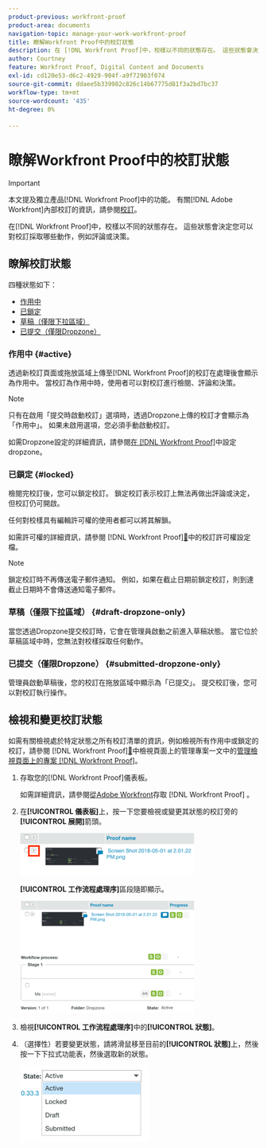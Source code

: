 ```yaml
---
product-previous: workfront-proof
product-area: documents
navigation-topic: manage-your-work-workfront-proof
title: 瞭解Workfront Proof中的校訂狀態
description: 在 [!DNL Workfront Proof]中，校樣以不同的狀態存在。 這些狀態會決定您可以對校訂採取哪些動作，例如評論或決策。
author: Courtney
feature: Workfront Proof, Digital Content and Documents
exl-id: cd120e53-d6c2-4929-904f-a9f72903f074
source-git-commit: ddaee5b339982c826c14b67775d81f3a2bd7bc37
workflow-type: tm+mt
source-wordcount: '435'
ht-degree: 0%

---
```


# 瞭解Workfront Proof中的校訂狀態

>[!IMPORTANT]
>
>本文提及獨立產品[!DNL Workfront Proof]中的功能。 有關[!DNL Adobe Workfront]內部校訂的資訊，請參閱[校訂](../../../review-and-approve-work/proofing/proofing.md)。

在[!DNL Workfront Proof]中，校樣以不同的狀態存在。 這些狀態會決定您可以對校訂採取哪些動作，例如評論或決策。

## 瞭解校訂狀態

四種狀態如下：

* [作用中](#active)
* [已鎖定](#locked)
* [草稿（僅限下拉區域）](#draft-dropzone-only)
* [已提交（僅限Dropzone）](#submitted-dropzone-only)

### 作用中 {#active}

透過新校訂頁面或拖放區域上傳至[!DNL Workfront Proof]的校訂在處理後會顯示為作用中。 當校訂為作用中時，使用者可以對校訂進行檢閱、評論和決策。

>[!NOTE]
>
>只有在啟用「提交時啟動校訂」選項時，透過Dropzone上傳的校訂才會顯示為「作用中」。 如果未啟用選項，您必須手動啟動校訂。

如需Dropzone設定的詳細資訊，請參閱[在 [!DNL Workfront Proof]](../../../workfront-proof/wp-acct-admin/account-settings/configure-dropzone-in-wp.md)中設定dropzone。

### 已鎖定 {#locked}

檢閱完校訂後，您可以鎖定校訂。 鎖定校訂表示校訂上無法再做出評論或決定，但校訂仍可開啟。

任何對校樣具有編輯許可權的使用者都可以將其解鎖。

如需許可權的詳細資訊，請參閱 [!DNL Workfront Proof][&#128279;](../../../workfront-proof/wp-acct-admin/account-settings/proof-perm-profiles-in-wp.md)中的校訂許可權設定檔。

>[!NOTE]
>
>鎖定校訂時不再傳送電子郵件通知。 例如，如果在截止日期前鎖定校訂，則到達截止日期時不會傳送通知電子郵件。

### 草稿（僅限下拉區域） {#draft-dropzone-only}

當您透過Dropzone提交校訂時，它會在管理員啟動之前進入草稿狀態。 當它位於草稿區域中時，您無法對校樣採取任何動作。

### 已提交（僅限Dropzone） {#submitted-dropzone-only}

管理員啟動草稿後，您的校訂在拖放區域中顯示為「已提交」。 提交校訂後，您可以對校訂執行操作。

## 檢視和變更校訂狀態

如需有關檢視處於特定狀態之所有校訂清單的資訊，例如檢視所有作用中或鎖定的校訂，請參閱 [!DNL Workfront Proof][&#128279;](../../../workfront-proof/wp-work-proofsfiles/manage-your-work/manage-items-on-views-page.md)中檢視頁面上的管理專案一文中的[管理檢視頁面上的專案 [!DNL Workfront Proof]](../../../workfront-proof/wp-work-proofsfiles/manage-your-work/manage-items-on-views-page.md)。

1. 存取您的[!DNL Workfront Proof]儀表板。

   如需詳細資訊，請參閱[從Adobe Workfront](../../../review-and-approve-work/proofing/managing-proofs-within-workfront/access-wf-proof-in-workfront.md)存取 [!DNL Workfront Proof] 。

1. 在&#x200B;**[!UICONTROL 儀表板]**&#x200B;上，按一下您要檢視或變更其狀態的校訂旁的&#x200B;**[!UICONTROL 展開]**&#x200B;箭頭。

   ![展開](assets/screen-shot-2018-05-02-at-11.31.29-am-350x85.png)

   **[!UICONTROL 工作流程處理序]**&#x200B;區段隨即顯示。

   ![工作流程處理序](assets/screen-shot-2018-05-02-at-11.33.20-am-350x226.png)

1. 檢視&#x200B;**[!UICONTROL 工作流程處理序]**&#x200B;中的&#x200B;**[!UICONTROL 狀態]**。

1. （選擇性）若要變更狀態，請將滑鼠移至目前的&#x200B;**[!UICONTROL 狀態]**&#x200B;上，然後按一下下拉式功能表，然後選取新的狀態。

   ![新狀態](assets/screen-shot-2018-05-02-at-11.35.30-am.png)
